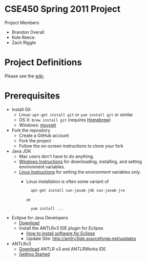 # CSE450 Spring 2011 Project

Project Members

- Brandon Overall
- Kole Reece
- Zach Riggle

# Project Definitions

Please see the [wiki](msu-cse450-ss11/wiki).

# Prerequisites
-   Install Git
    - Linux: `apt-get install git` or `yum install git` or similar
    - OS X:  `brew install git` (requires [Homebrew](https://github.com/mxcl/homebrew/blob/master/README.md))
    - Windows: [msysgit](http://code.google.com/p/msysgit/)
-   Fork the repository
    - Create a GitHub account
    - Fork the project
    - Follow the on-screen instructions to clone your fork
-   Java JDK
    -   Mac users don't have to do anything.
    -   [Windows Instructions][java-win] for downloading, installing, and setting environment variables.
    -   [Linux Instructions][java-linux] for setting the environment variables *only*.
        -   Linux installation is often some variant of 

                  apt-get install sun-java6-jdk sun-java6-jre

            or

                  yum install ...
-   Eclipse for Java Developers
    -   [Download][eclipse]
    -   Install the ANTLRv3 IDE plugin for Eclipse.
        -   [How to install software for Eclipse][eclipse-updatemgr]
        -   Update Site: <http://antlrv3ide.sourceforge.net/updates>
-   ANTLRv3
    -   [Download][antlr-download] ANTLR v3 and ANTLRWorks IDE
    -   [Getting Started][antlr-started]

[antlr-download]: http://www.antlr.org/download.html "Download ANTLR"
[antlr-started]: http://www.antlr.org/wiki/display/ANTLR3/FAQ+-+Getting+Started "Getting Started with ANTLR"
[java-linux]: http://www.cyberciti.biz/faq/linux-unix-set-java_home-path-variable/
[java-win]: http://ist.berkeley.edu/as-ag/technology/howto/install-java-sdk-win.html
[eclipse]: http://www.eclipse.org/downloads/packages/eclipse-ide-java-developers/heliossr1
[eclipse-updatemgr]: http://help.eclipse.org/helios/index.jsp?topic=/org.eclipse.platform.doc.user/tasks/tasks-34.htm

